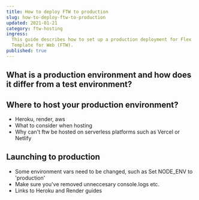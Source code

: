 ```yaml
---
title: How to deploy FTW to production
slug: how-to-deploy-ftw-to-production
updated: 2021-01-21
category: ftw-hosting
ingress:
  This guide describes how to set up a production deployment for Flex
  Template for Web (FTW).
published: true
---
```


## What is a production environment and how does it differ from a test environment?

## Where to host your production environment?

- Heroku, render, aws
- What to consider when hosting
- Why can't ftw be hosted on serverless platforms such as Vercel or
  Netlify

## Launching to production

- Some environment vars need to be changed, such as Set NODE_ENV to
  'production'
- Make sure you've removed unneccesary console.logs etc.
- Links to Heroku and Render guides
